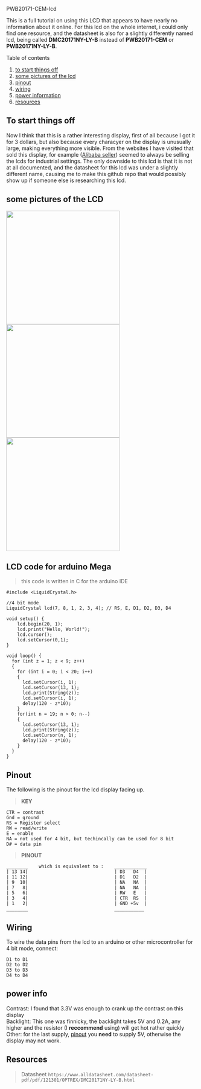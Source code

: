 PWB20171-CEM-lcd<br>

This is a full tutorial on using this LCD that appears to have nearly no information about it online.
For this lcd on the whole internet, i could only find one resource, and the datasheet is also for a slightly differently named lcd, being called **DMC20171NY-LY-B** instead of **PWB20171-CEM** or **PWB20171NY-LY-B**.

Table of contents

1. [to start things off](#some-pictures-of-the-LCD)
2. [some pictures of the lcd](#some-pictures-of-the-LCD)
3. [pinout](#Pinout)
4. [wiring](#wiring)
5. [power information](#power-info)
6. [resources](#resources)

To start things off
------------------------
Now I think that this is a rather interesting display, first of all because I got it for 3 dollars, but also because every characyer on the display is unusually large, making everything more visible. 
From the websites I have visited that sold this display, for example ([Alibaba seller](https://www.alibaba.com/product-detail/LCD-SCREEN-DISPLAY-PWB20171-CEM-CD102_1600104206172.html)) seemed to always be selling the lcds for industrial settings. The only downside to this lcd is that it is not at all documented, and the datasheet for this lcd was under a slightly different name, causing me to make this github repo that would possibly show up if someone else is researching this lcd.

some pictures of the LCD
----------------------------
<img src="https://github.com/user-attachments/assets/6432dec8-c6b6-4edf-946e-1091749c74cb" width="300">


<img src="https://github.com/user-attachments/assets/a9941f27-45b4-4fcb-ab18-185fdf0ab2e7" width="300">

<img src="https://github.com/user-attachments/assets/228c1c9f-a691-499d-b9df-56612428f1f1" width="300">


LCD code for arduino Mega
---------------------------
>this code is written in C for the arduino IDE

```
#include <LiquidCrystal.h>

//4 bit mode
LiquidCrystal lcd(7, 8, 1, 2, 3, 4); // RS, E, D1, D2, D3, D4

void setup() {
    lcd.begin(20, 1);
    lcd.print("Hello, World!");
    lcd.cursor();
    lcd.setCursor(0,1);
}

void loop() {
  for (int z = 1; z < 9; z++)
  {
    for (int i = 0; i < 20; i++)
    {
      lcd.setCursor(i, 1); 
      lcd.setCursor(13, 1);
      lcd.print(String(z));
      lcd.setCursor(i, 1);
      delay(120 - z*10);
    }
    for(int n = 19; n > 0; n--)
    {
      lcd.setCursor(13, 1);
      lcd.print(String(z));
      lcd.setCursor(n, 1); 
      delay(120 - z*10);
    }
  }
}

```

Pinout
------------------------------
The following is the pinout for the lcd display facing up.

> **KEY**

```
CTR = contrast
Gnd = ground
RS = Register select
RW = read/write
E = enable
NA = not used for 4 bit, but techincally can be used for 8 bit
D# = data pin
```

> **PINOUT**
```
________    which is equivalent to :    ____________
| 13 14|                                | D3   D4  |
| 11 12|                                | D1   D2  |
| 9  10|                                | NA   NA  |
| 7   8|                                | NA   NA  |
| 5   6|                                | RW   E   |
| 3   4|                                | CTR  RS  |
| 1   2|                                | GND +5v  |
________                                ___________
```

Wiring
--------------------
To wire the data pins from the lcd to an arduino or other microcontroller for 4 bit mode, connect:

```
D1 to D1
D2 to D2
D3 to D3
D4 to D4
```
power info
------------------
Contrast: I found that 3.3V was enough to crank up the contrast on this display <br>
Backlight: This one was finnicky, the backlight takes 5V and 0.2A, any higher and the resistor (I **reccommend** using) will get hot rather quickly <br>
Other: for the last supply, [pinout](#pinout) you **need** to supply 5V, otherwise the display may not work.<br>


Resources
--------------------
>Datasheet
`https://www.alldatasheet.com/datasheet-pdf/pdf/121301/OPTREX/DMC20171NY-LY-B.html`

